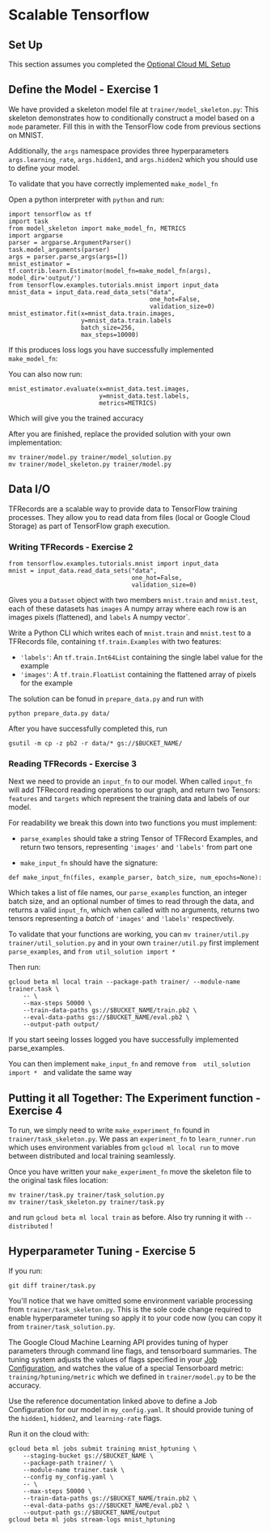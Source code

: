 # Scalable Tensorflow

## Set Up

This section assumes you completed the [Optional Cloud ML Setup](https://github.com/amygdala/tensorflow-workshop/blob/master/INSTALL.md#optional-get-started-with-google-cloud-machine-learning)


## Define the Model - Exercise 1

We have provided a skeleton model file at `trainer/model_skeleton.py`: This skeleton demonstrates how to conditionally construct a model based on a `mode` parameter. Fill this in with the TensorFlow code from previous sections on MNIST. 

Additionally, the `args` namespace provides three hyperparameters `args.learning_rate`, `args.hidden1`, and `args.hidden2` which you should use to define your model.

To validate that you have correctly implemented `make_model_fn`

Open a python interpreter with `python` and run:

```
import tensorflow as tf
import task
from model_skeleton import make_model_fn, METRICS
import argparse
parser = argparse.ArgumentParser()
task.model_arguments(parser)
args = parser.parse_args(args=[])
mnist_estimator = tf.contrib.learn.Estimator(model_fn=make_model_fn(args), model_dir='output/')
from tensorflow.examples.tutorials.mnist import input_data
mnist_data = input_data.read_data_sets("data",
                                       one_hot=False,
                                       validation_size=0)
mnist_estimator.fit(x=mnist_data.train.images,
                    y=mnist_data.train.labels
                    batch_size=256,
                    max_steps=10000)
```

If this produces loss logs you have successfully implemented `make_model_fn`:

You can also now run:

```
mnist_estimator.evaluate(x=mnist_data.test.images,
                         y=mnist_data.test.labels,
                         metrics=METRICS)
```

Which will give you the trained accuracy


After you are finished, replace the provided solution with your own implementation:

```
mv trainer/model.py trainer/model_solution.py
mv trainer/model_skeleton.py trainer/model.py
```


## Data I/O

TFRecords are a scalable way to provide data to TensorFlow training processes. They allow you to read data from files (local or Google Cloud Storage) as part of TensorFlow graph execution.

### Writing TFRecords - Exercise 2

```
from tensorflow.examples.tutorials.mnist import input_data
mnist = input_data.read_data_sets("data",
                                  one_hot=False,
                                  validation_size=0)
```

Gives you a `Dataset` object with two members `mnist.train` and `mnist.test`, each of these datasets has `images` A numpy array where each row is an images pixels (flattened), and `labels` A numpy vector`.

Write a Python CLI which writes each of `mnist.train` and `mnist.test` to a TFRecords file, containing `tf.train.Examples` with two features:

* `'labels'`: An `tf.train.Int64List` containing the single label value for the example
* `'images'`: A `tf.train.FloatList` containing the flattened array of pixels for the example

The solution can be fonud in `prepare_data.py` and run with

```
python prepare_data.py data/
```

After you have successfully completed this, run

```
gsutil -m cp -z pb2 -r data/* gs://$BUCKET_NAME/
```

### Reading TFRecords - Exercise 3

Next we need to provide an `input_fn` to our model. When called `input_fn` will add TFRecord reading operations to our graph, and return two Tensors: `features` and `targets` which represent the training data and labels of our model.

For readability we break this down into two functions you must implement:

* `parse_examples` should take a string Tensor of TFRecord Examples, and return two tensors, representing `'images'` and `'labels'` from part one

* `make_input_fn` should have the signature:

```
def make_input_fn(files, example_parser, batch_size, num_epochs=None):
```

Which takes a list of file names, our `parse_examples` function, an integer batch size, and an optional number of times to read through the data, and returns a valid `input_fn`, which when called with no arguments, returns two tensors representing a *batch* of `'images'` and `'labels'` respectively.

To validate that your functions are working, you can `mv trainer/util.py trainer/util_solution.py` and in your own `trainer/util.py` first implement `parse_examples`, and `from util_solution import * `

Then run:

```
gcloud beta ml local train --package-path trainer/ --module-name trainer.task \
    -- \
    --max-steps 50000 \
    --train-data-paths gs://$BUCKET_NAME/train.pb2 \
    --eval-data-paths gs://$BUCKET_NAME/eval.pb2 \
    --output-path output/
```

If you start seeing losses logged you have successfully implemented parse_examples.

You can then implement `make_input_fn` and remove `from  util_solution import * ` and validate the same way

## Putting it all Together: The Experiment function - Exercise 4

To run, we simply need to write `make_experiment_fn` found in `trainer/task_skeleton.py`. We pass an `experiment_fn` to `learn_runner.run` which uses environment variables from `gcloud ml local run` to move between distributed and local training seamlessly.

Once you have written your `make_experiment_fn` move the skeleton file to the original task files location:

```
mv trainer/task.py trainer/task_solution.py
mv trainer/task_skeleton.py trainer/task.py
```


 and run `gcloud beta ml local train` as before. Also try running it with `--distributed` ! 

## Hyperparameter Tuning - Exercise 5

If you run:

```
git diff trainer/task.py
```

You'll notice that we have omitted some environment variable processing from `trainer/task_skeleton.py`. This is the sole code change required to enable hyperparameter tuning so apply it to your code now (you can copy it from `trainer/task_solution.py`.

The Google Cloud Machine Learning API provides tuning of hyper parameters through command line flags, and tensorboard summaries. The tuning system adjusts the values of flags specified in your [Job Configuration](https://cloud.google.com/ml/reference/rest/v1beta1/projects.jobs#TrainingInput), and watches the value of a special Tensorboard metric:
`training/hptuning/metric` which we defined in `trainer/model.py` to be the accuracy.


Use the reference documentation linked above to define a Job Configuration for our model in `my_config.yaml`. It should provide tuning of the `hidden1`, `hidden2`, and `learning-rate` flags.

Run it on the cloud with:

```
gcloud beta ml jobs submit training mnist_hptuning \
    --staging-bucket gs://$BUCKET_NAME \
    --package-path trainer/ \
    --module-name trainer.task \
    --config my_config.yaml \
    -- \
    --max-steps 50000 \
    --train-data-paths gs://$BUCKET_NAME/train.pb2 \
    --eval-data-paths gs://$BUCKET_NAME/eval.pb2 \
    --output-path gs://$BUCKET_NAME/output
gcloud beta ml jobs stream-logs mnist_hptuning
```
